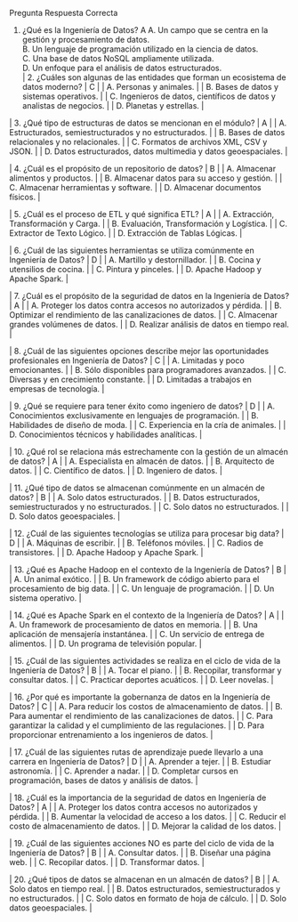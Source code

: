 
Pregunta	Respuesta Correcta
1. ¿Qué es la Ingeniería de Datos?	A
A. Un campo que se centra en la gestión y procesamiento de datos.	
B. Un lenguaje de programación utilizado en la ciencia de datos.	
C. Una base de datos NoSQL ampliamente utilizada.	
D. Un enfoque para el análisis de datos estructurados.	
| 2. ¿Cuáles son algunas de las entidades que forman un ecosistema de datos moderno? | C |
| A. Personas y animales. |
| B. Bases de datos y sistemas operativos. |
| C. Ingenieros de datos, científicos de datos y analistas de negocios. |
| D. Planetas y estrellas. |

| 3. ¿Qué tipo de estructuras de datos se mencionan en el módulo? | A |
| A. Estructurados, semiestructurados y no estructurados. |
| B. Bases de datos relacionales y no relacionales. |
| C. Formatos de archivos XML, CSV y JSON. |
| D. Datos estructurados, datos multimedia y datos geoespaciales. |

| 4. ¿Cuál es el propósito de un repositorio de datos? | B |
| A. Almacenar alimentos y productos. |
| B. Almacenar datos para su acceso y gestión. |
| C. Almacenar herramientas y software. |
| D. Almacenar documentos físicos. |

| 5. ¿Cuál es el proceso de ETL y qué significa ETL? | A |
| A. Extracción, Transformación y Carga. |
| B. Evaluación, Transformación y Logística. |
| C. Extractor de Texto Lógico. |
| D. Extracción de Tablas Lógicas. |

| 6. ¿Cuál de las siguientes herramientas se utiliza comúnmente en Ingeniería de Datos? | D |
| A. Martillo y destornillador. |
| B. Cocina y utensilios de cocina. |
| C. Pintura y pinceles. |
| D. Apache Hadoop y Apache Spark. |

| 7. ¿Cuál es el propósito de la seguridad de datos en la Ingeniería de Datos? | A |
| A. Proteger los datos contra accesos no autorizados y pérdida. |
| B. Optimizar el rendimiento de las canalizaciones de datos. |
| C. Almacenar grandes volúmenes de datos. |
| D. Realizar análisis de datos en tiempo real. |

| 8. ¿Cuál de las siguientes opciones describe mejor las oportunidades profesionales en Ingeniería de Datos? | C |
| A. Limitadas y poco emocionantes. |
| B. Sólo disponibles para programadores avanzados. |
| C. Diversas y en crecimiento constante. |
| D. Limitadas a trabajos en empresas de tecnología. |

| 9. ¿Qué se requiere para tener éxito como ingeniero de datos? | D |
| A. Conocimientos exclusivamente en lenguajes de programación. |
| B. Habilidades de diseño de moda. |
| C. Experiencia en la cría de animales. |
| D. Conocimientos técnicos y habilidades analíticas. |

| 10. ¿Qué rol se relaciona más estrechamente con la gestión de un almacén de datos? | A |
| A. Especialista en almacén de datos. |
| B. Arquitecto de datos. |
| C. Científico de datos. |
| D. Ingeniero de datos. |

| 11. ¿Qué tipo de datos se almacenan comúnmente en un almacén de datos? | B |
| A. Solo datos estructurados. |
| B. Datos estructurados, semiestructurados y no estructurados. |
| C. Solo datos no estructurados. |
| D. Solo datos geoespaciales. |

| 12. ¿Cuál de las siguientes tecnologías se utiliza para procesar big data? | D |
| A. Máquinas de escribir. |
| B. Teléfonos móviles. |
| C. Radios de transistores. |
| D. Apache Hadoop y Apache Spark. |

| 13. ¿Qué es Apache Hadoop en el contexto de la Ingeniería de Datos? | B |
| A. Un animal exótico. |
| B. Un framework de código abierto para el procesamiento de big data. |
| C. Un lenguaje de programación. |
| D. Un sistema operativo. |

| 14. ¿Qué es Apache Spark en el contexto de la Ingeniería de Datos? | A |
| A. Un framework de procesamiento de datos en memoria. |
| B. Una aplicación de mensajería instantánea. |
| C. Un servicio de entrega de alimentos. |
| D. Un programa de televisión popular. |

| 15. ¿Cuál de las siguientes actividades se realiza en el ciclo de vida de la Ingeniería de Datos? | B |
| A. Tocar el piano. |
| B. Recopilar, transformar y consultar datos. |
| C. Practicar deportes acuáticos. |
| D. Leer novelas. |

| 16. ¿Por qué es importante la gobernanza de datos en la Ingeniería de Datos? | C |
| A. Para reducir los costos de almacenamiento de datos. |
| B. Para aumentar el rendimiento de las canalizaciones de datos. |
| C. Para garantizar la calidad y el cumplimiento de las regulaciones. |
| D. Para proporcionar entrenamiento a los ingenieros de datos. |

| 17. ¿Cuál de las siguientes rutas de aprendizaje puede llevarlo a una carrera en Ingeniería de Datos? | D |
| A. Aprender a tejer. |
| B. Estudiar astronomía. |
| C. Aprender a nadar. |
| D. Completar cursos en programación, bases de datos y análisis de datos. |

| 18. ¿Cuál es la importancia de la seguridad de datos en Ingeniería de Datos? | A |
| A. Proteger los datos contra accesos no autorizados y pérdida. |
| B. Aumentar la velocidad de acceso a los datos. |
| C. Reducir el costo de almacenamiento de datos. |
| D. Mejorar la calidad de los datos. |

| 19. ¿Cuál de las siguientes acciones NO es parte del ciclo de vida de la Ingeniería de Datos? | B |
| A. Consultar datos. |
| B. Diseñar una página web. |
| C. Recopilar datos. |
| D. Transformar datos. |

| 20. ¿Qué tipos de datos se almacenan en un almacén de datos? | B |
| A. Solo datos en tiempo real. |
| B. Datos estructurados, semiestructurados y no estructurados. |
| C. Solo datos en formato de hoja de cálculo. |
| D. Solo datos geoespaciales. |